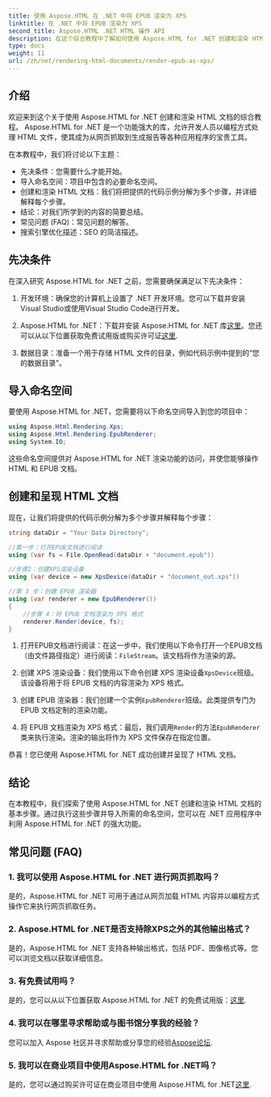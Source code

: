 ```yaml
---
title: 使用 Aspose.HTML 在 .NET 中将 EPUB 渲染为 XPS
linktitle: 在 .NET 中将 EPUB 渲染为 XPS
second_title: Aspose.HTML .NET HTML 操作 API
description: 在这个综合教程中了解如何使用 Aspose.HTML for .NET 创建和渲染 HTML 文档。深入了解 HTML 操作、网页抓取等领域。
type: docs
weight: 11
url: /zh/net/rendering-html-documents/render-epub-as-xps/
---
```


## 介绍

欢迎来到这个关于使用 Aspose.HTML for .NET 创建和渲染 HTML 文档的综合教程。 Aspose.HTML for .NET 是一个功能强大的库，允许开发人员以编程方式处理 HTML 文件，使其成为从网页抓取到生成报告等各种应用程序的宝贵工具。

在本教程中，我们将讨论以下主题：
- 先决条件：您需要什么才能开始。
- 导入命名空间：项目中包含的必要命名空间。
- 创建和渲染 HTML 文档：我们将把提供的代码示例分解为多个步骤，并详细解释每个步骤。
- 结论：对我们所学到的内容的简要总结。
- 常见问题 (FAQ)：常见问题的解答。
- 搜索引擎优化描述：SEO 的简洁描述。

## 先决条件

在深入研究 Aspose.HTML for .NET 之前，您需要确保满足以下先决条件：

1. 开发环境：确保您的计算机上设置了 .NET 开发环境。您可以下载并安装Visual Studio或使用Visual Studio Code进行开发。

2.  Aspose.HTML for .NET：下载并安装 Aspose.HTML for .NET 库[这里](https://releases.aspose.com/html/net/)。您还可以从以下位置获取免费试用版或购买许可证[这里](https://purchase.aspose.com/buy).

3. 数据目录：准备一个用于存储 HTML 文件的目录，例如代码示例中提到的“您的数据目录”。

## 导入命名空间

要使用 Aspose.HTML for .NET，您需要将以下命名空间导入到您的项目中：

```csharp
using Aspose.Html.Rendering.Xps;
using Aspose.Html.Rendering.EpubRenderer;
using System.IO;
```

这些命名空间提供对 Aspose.HTML for .NET 渲染功能的访问，并使您能够操作 HTML 和 EPUB 文档。

## 创建和呈现 HTML 文档

现在，让我们将提供的代码示例分解为多个步骤并解释每个步骤：

```csharp
string dataDir = "Your Data Directory";

//第一步：打开EPUB文档进行阅读
using (var fs = File.OpenRead(dataDir + "document.epub"))

//步骤2：创建XPS渲染设备
using (var device = new XpsDevice(dataDir + "document_out.xps"))

//第 3 步：创建 EPUB 渲染器
using (var renderer = new EpubRenderer())
{
    //步骤 4：将 EPUB 文档渲染为 XPS 格式
    renderer.Render(device, fs);
}
```

1. 打开EPUB文档进行阅读：在这一步中，我们使用以下命令打开一个EPUB文档（由文件路径指定）进行阅读：`FileStream`。该文档将作为渲染的源。

2. 创建 XPS 渲染设备：我们使用以下命令创建 XPS 渲染设备`XpsDevice`班级。该设备将用于将 EPUB 文档的内容渲染为 XPS 格式。

3. 创建 EPUB 渲染器：我们创建一个实例`EpubRenderer`班级。此类提供专门为 EPUB 文档定制的渲染功能。

4. 将 EPUB 文档渲染为 XPS 格式：最后，我们调用`Render`的方法`EpubRenderer`类来执行渲染。渲染的输出将作为 XPS 文件保存在指定位置。

恭喜！您已使用 Aspose.HTML for .NET 成功创建并呈现了 HTML 文档。

## 结论

在本教程中，我们探索了使用 Aspose.HTML for .NET 创建和渲染 HTML 文档的基本步骤。通过执行这些步骤并导入所需的命名空间，您可以在 .NET 应用程序中利用 Aspose.HTML for .NET 的强大功能。

## 常见问题 (FAQ)

### 1. 我可以使用 Aspose.HTML for .NET 进行网页抓取吗？

是的，Aspose.HTML for .NET 可用于通过从网页加载 HTML 内容并以编程方式操作它来执行网页抓取任务。

### 2. Aspose.HTML for .NET是否支持除XPS之外的其他输出格式？

是的，Aspose.HTML for .NET 支持各种输出格式，包括 PDF、图像格式等。您可以浏览文档以获取详细信息。

### 3. 有免费试用吗？

是的，您可以从以下位置获取 Aspose.HTML for .NET 的免费试用版：[这里](https://releases.aspose.com/).

### 4. 我可以在哪里寻求帮助或与图书馆分享我的经验？

您可以加入 Aspose 社区并寻求帮助或分享您的经验[Aspose论坛](https://forum.aspose.com/).

### 5. 我可以在商业项目中使用Aspose.HTML for .NET吗？

是的，您可以通过购买许可证在商业项目中使用 Aspose.HTML for .NET[这里](https://purchase.aspose.com/buy).

